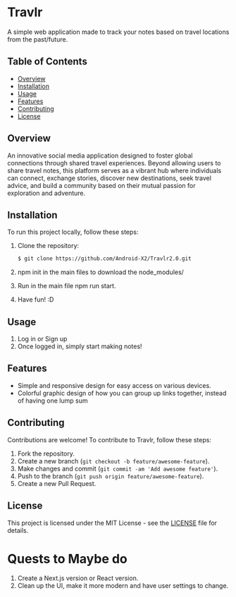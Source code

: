 # Travlr

A simple web application made to track your notes based on travel locations from the past/future. 

## Table of Contents

- [Overview](#overview)
- [Installation](#installation)
- [Usage](#usage)
- [Features](#features)
- [Contributing](#contributing)
- [License](#license)

## Overview

An innovative social media application designed to foster global connections through shared travel experiences. Beyond allowing users to share travel notes, this platform serves as a vibrant hub where individuals can connect, exchange stories, discover new destinations, seek travel advice, and build a community based on their mutual passion for exploration and adventure.

## Installation

To run this project locally, follow these steps:

1. Clone the repository:
    ```bash
    $ git clone https://github.com/Android-X2/Travlr2.0.git
    ```
2. npm init in the main files to download the node_modules/ 

3. Run in the main file npm run start. 

4. Have fun! :D

## Usage

1. Log in or Sign up
2. Once logged in, simply start making notes!

## Features

- Simple and responsive design for easy access on various devices.
- Colorful graphic design of how you can group up links together, instead of having one lump sum

## Contributing

Contributions are welcome! To contribute to Travlr, follow these steps:

1. Fork the repository.
2. Create a new branch (`git checkout -b feature/awesome-feature`).
3. Make changes and commit (`git commit -am 'Add awesome feature'`).
4. Push to the branch (`git push origin feature/awesome-feature`).
5. Create a new Pull Request.

## License

This project is licensed under the MIT License - see the [LICENSE](LICENSE) file for details.

# Quests to Maybe do

1. Create a Next.js version or React version.
2. Clean up the UI, make it more modern and have user settings to change. 
